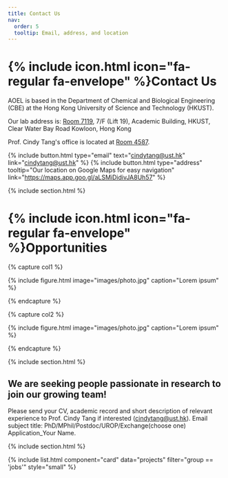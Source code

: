 ```yaml
---
title: Contact Us
nav:
  order: 5
  tooltip: Email, address, and location
---
```


# {% include icon.html icon="fa-regular fa-envelope" %}Contact Us

AOEL is based in the Department of Chemical and Biological Engineering (CBE) at the Hong Kong University of Science and Technology (HKUST). 

Our lab address is: <a href="https://pathadvisor.ust.hk/from/to/7119;0HyuKKOTG_F;7;1448,334/floor/7/at/normalized/1448,334,3" target="_blank" class="ext su-link--external" data-extlink="">Room 7119</a>, 7/F (Lift 19),
Academic Building, HKUST,
Clear Water Bay Road
Kowloon, Hong Kong

Prof. Cindy Tang's office is located at <a href="https://pathadvisor.ust.hk/from/to/ROOM%204587/floor/4/at/normalized/2497,-214,3" target="_blank" class="ext su-link--external" data-extlink="">Room 4587</a>. 

{%
  include button.html
  type="email"
  text="cindytang@ust.hk"
  link="cindytang@ust.hk"
%}
{%
  include button.html
  type="address"
  tooltip="Our location on Google Maps for easy navigation"
  link="https://maps.app.goo.gl/aLSMiDidivJA8Uh57"
%}

{% include section.html %}

# {% include icon.html icon="fa-regular fa-envelope" %}Opportunities

{% capture col1 %}

{%
  include figure.html
  image="images/photo.jpg"
  caption="Lorem ipsum"
%}

{% endcapture %}

{% capture col2 %}

{%
  include figure.html
  image="images/photo.jpg"
  caption="Lorem ipsum"
%}

{% endcapture %}

{% include section.html %}

## We are seeking people passionate in research to join our growing team!
‍Please send your CV, academic record and short description of relevant experience to Prof. Cindy Tang if interested (cindytang@ust.hk). 
Email subject title: PhD/MPhil/Postdoc/UROP/Exchange(choose one) Application_Your Name.

{% include section.html %}

{% include list.html component="card" data="projects" filter="group == 'jobs'" style="small" %}

